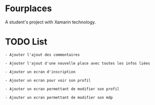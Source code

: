 # Fourplaces
A student's project with Xamarin technology.

# TODO List

    - Ajouter l'ajout des commentaires

    - Ajouter l'ajout d'une nouvelle place avec toutes les infos liées

    - Ajouter un ecran d'inscription

    - Ajouter un ecran pour voir son profil

    - Ajouter un ecran permettant de modifier son profil

    - Ajouter un ecran permettant de modifier son mdp
